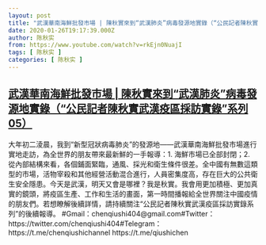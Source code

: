 ```yaml
---
layout: post
title: "武漢華南海鮮批發市場 | 陳秋實來到“武漢肺炎”病毒發源地實錄（“公民記者陳秋實武漢疫區採訪實錄”系列05）"
date: 2020-01-26T19:17:39.000Z
author: 陈秋实
from: https://www.youtube.com/watch?v=rkEjn0NuajI
tags: [ 陈秋实 ]
categories: [ 陈秋实 ]
---
```

<!--1580066259000-->
[武漢華南海鮮批發市場 | 陳秋實來到“武漢肺炎”病毒發源地實錄（“公民記者陳秋實武漢疫區採訪實錄”系列05）](https://www.youtube.com/watch?v=rkEjn0NuajI)
------

<div>
大年初二淩晨，我到“新型冠狀病毒肺炎”的發源地——武漢華南海鮮批發市場進行實地走訪，為全世界的朋友帶來最新鮮的一手報導：1. 海鮮市場已全部封閉；2. 從內部結構來看，各個鋪面緊臨，通風、採光和衛生條件很差。全中國有無數這類型的市場，活物宰殺和其他經營活動混合進行，人員密集度高，存在巨大的公共衛生安全隱患。今天是武漢，明天又會是哪裡？我是秋實。我會用更加積極、更加真實的鏡頭，將疫區生產、工作和生活的畫面，第一時間播報給全世界關注中國疫情的朋友們。若想瞭解後續詳情，請持續關注“公民記者陳秋實武漢疫區採訪實錄系列”的後續報導。 #Gmail：chenqiushi404@gmail.com#Twitter：https://twitter.com/chenqiushi404#Telegram：https://t.me/chenqiushichannel                        https://t.me/qiushichen
</div>
